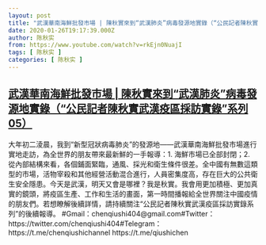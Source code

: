 ```yaml
---
layout: post
title: "武漢華南海鮮批發市場 | 陳秋實來到“武漢肺炎”病毒發源地實錄（“公民記者陳秋實武漢疫區採訪實錄”系列05）"
date: 2020-01-26T19:17:39.000Z
author: 陈秋实
from: https://www.youtube.com/watch?v=rkEjn0NuajI
tags: [ 陈秋实 ]
categories: [ 陈秋实 ]
---
```

<!--1580066259000-->
[武漢華南海鮮批發市場 | 陳秋實來到“武漢肺炎”病毒發源地實錄（“公民記者陳秋實武漢疫區採訪實錄”系列05）](https://www.youtube.com/watch?v=rkEjn0NuajI)
------

<div>
大年初二淩晨，我到“新型冠狀病毒肺炎”的發源地——武漢華南海鮮批發市場進行實地走訪，為全世界的朋友帶來最新鮮的一手報導：1. 海鮮市場已全部封閉；2. 從內部結構來看，各個鋪面緊臨，通風、採光和衛生條件很差。全中國有無數這類型的市場，活物宰殺和其他經營活動混合進行，人員密集度高，存在巨大的公共衛生安全隱患。今天是武漢，明天又會是哪裡？我是秋實。我會用更加積極、更加真實的鏡頭，將疫區生產、工作和生活的畫面，第一時間播報給全世界關注中國疫情的朋友們。若想瞭解後續詳情，請持續關注“公民記者陳秋實武漢疫區採訪實錄系列”的後續報導。 #Gmail：chenqiushi404@gmail.com#Twitter：https://twitter.com/chenqiushi404#Telegram：https://t.me/chenqiushichannel                        https://t.me/qiushichen
</div>
